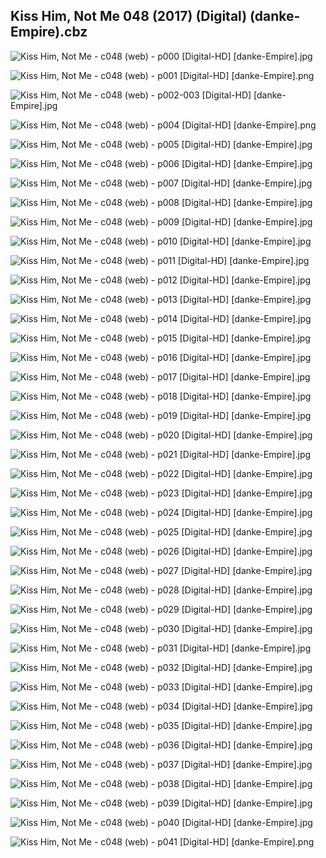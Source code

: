 ## Kiss Him, Not Me 048 (2017) (Digital) (danke-Empire).cbz

![Kiss Him, Not Me - c048 (web) - p000 [Digital-HD] [danke-Empire].jpg](https://wx1.sinaimg.cn/large/6a9fdecagy1fp49xl5ncxj21j82cwqt9.jpg)

![Kiss Him, Not Me - c048 (web) - p001 [Digital-HD] [danke-Empire].png](https://wx1.sinaimg.cn/large/6a9fdecagy1fp49xn6i6tj21j82cw0n7.jpg)

![Kiss Him, Not Me - c048 (web) - p002-003 [Digital-HD] [danke-Empire].jpg](https://wx1.sinaimg.cn/large/6a9fdecagy1fp49yiihqbj21kw142e81.jpg)

![Kiss Him, Not Me - c048 (web) - p004 [Digital-HD] [danke-Empire].png](https://wx1.sinaimg.cn/large/6a9fdecagy1fp49ylt8nij21kw29p0ol.jpg)

![Kiss Him, Not Me - c048 (web) - p005 [Digital-HD] [danke-Empire].jpg](https://wx1.sinaimg.cn/large/6a9fdecagy1fp49zm4odgj21kw29phdt.jpg)

![Kiss Him, Not Me - c048 (web) - p006 [Digital-HD] [danke-Empire].jpg](https://wx1.sinaimg.cn/large/6a9fdecagy1fp4a0sds7rj21kw29pnpd.jpg)

![Kiss Him, Not Me - c048 (web) - p007 [Digital-HD] [danke-Empire].jpg](https://wx1.sinaimg.cn/large/6a9fdecagy1fp4a1btijfj21kw29pu0x.jpg)

![Kiss Him, Not Me - c048 (web) - p008 [Digital-HD] [danke-Empire].jpg](https://wx1.sinaimg.cn/large/6a9fdecagy1fp4a1hw31ij21kw29pqv5.jpg)

![Kiss Him, Not Me - c048 (web) - p009 [Digital-HD] [danke-Empire].jpg](https://wx1.sinaimg.cn/large/6a9fdecagy1fp4a1n1sccj21kw29pb29.jpg)

![Kiss Him, Not Me - c048 (web) - p010 [Digital-HD] [danke-Empire].jpg](https://wx1.sinaimg.cn/large/6a9fdecagy1fp4a1tbbs9j21kw29pb29.jpg)

![Kiss Him, Not Me - c048 (web) - p011 [Digital-HD] [danke-Empire].jpg](https://wx1.sinaimg.cn/large/6a9fdecagy1fp4a1ysh23j21kw29pnpd.jpg)

![Kiss Him, Not Me - c048 (web) - p012 [Digital-HD] [danke-Empire].jpg](https://wx1.sinaimg.cn/large/6a9fdecagy1fp4a260l6fj21kw29px6p.jpg)

![Kiss Him, Not Me - c048 (web) - p013 [Digital-HD] [danke-Empire].jpg](https://wx1.sinaimg.cn/large/6a9fdecagy1fp4a2ahvvpj21kw29p4qp.jpg)

![Kiss Him, Not Me - c048 (web) - p014 [Digital-HD] [danke-Empire].jpg](https://wx1.sinaimg.cn/large/6a9fdecagy1fp4a2ft028j21kw29pnpd.jpg)

![Kiss Him, Not Me - c048 (web) - p015 [Digital-HD] [danke-Empire].jpg](https://wx1.sinaimg.cn/large/6a9fdecagy1fp4a2lk0sxj21kw29pkjl.jpg)

![Kiss Him, Not Me - c048 (web) - p016 [Digital-HD] [danke-Empire].jpg](https://wx1.sinaimg.cn/large/6a9fdecagy1fp4a2qy227j21kw29pkjl.jpg)

![Kiss Him, Not Me - c048 (web) - p017 [Digital-HD] [danke-Empire].jpg](https://wx1.sinaimg.cn/large/6a9fdecagy1fp4a2vqr8tj21kw29phdt.jpg)

![Kiss Him, Not Me - c048 (web) - p018 [Digital-HD] [danke-Empire].jpg](https://wx1.sinaimg.cn/large/6a9fdecagy1fp4a360o46j21kw29pnpd.jpg)

![Kiss Him, Not Me - c048 (web) - p019 [Digital-HD] [danke-Empire].jpg](https://wx1.sinaimg.cn/large/6a9fdecagy1fp4a3ozsnhj21kw29pb29.jpg)

![Kiss Him, Not Me - c048 (web) - p020 [Digital-HD] [danke-Empire].jpg](https://wx1.sinaimg.cn/large/6a9fdecagy1fp4a3xov1bj21kw29px5z.jpg)

![Kiss Him, Not Me - c048 (web) - p021 [Digital-HD] [danke-Empire].jpg](https://wx1.sinaimg.cn/large/6a9fdecagy1fp4a4ap84hj21kw29pb29.jpg)

![Kiss Him, Not Me - c048 (web) - p022 [Digital-HD] [danke-Empire].jpg](https://wx1.sinaimg.cn/large/6a9fdecagy1fp4a4t55abj21kw29pb29.jpg)

![Kiss Him, Not Me - c048 (web) - p023 [Digital-HD] [danke-Empire].jpg](https://wx1.sinaimg.cn/large/6a9fdecagy1fp4a5grzezj21kw29pkjl.jpg)

![Kiss Him, Not Me - c048 (web) - p024 [Digital-HD] [danke-Empire].jpg](https://wx1.sinaimg.cn/large/6a9fdecagy1fp4a60rxjjj21kw29p4qp.jpg)

![Kiss Him, Not Me - c048 (web) - p025 [Digital-HD] [danke-Empire].jpg](https://wx1.sinaimg.cn/large/6a9fdecagy1fp4a6ee2aaj21kw29px2n.jpg)

![Kiss Him, Not Me - c048 (web) - p026 [Digital-HD] [danke-Empire].jpg](https://wx1.sinaimg.cn/large/6a9fdecagy1fp4a6ylkhxj21kw29pnnh.jpg)

![Kiss Him, Not Me - c048 (web) - p027 [Digital-HD] [danke-Empire].jpg](https://wx1.sinaimg.cn/large/6a9fdecagy1fp4a7mndprj21kw29p4qp.jpg)

![Kiss Him, Not Me - c048 (web) - p028 [Digital-HD] [danke-Empire].jpg](https://wx1.sinaimg.cn/large/6a9fdecagy1fp4a82feb7j21kw29p1kx.jpg)

![Kiss Him, Not Me - c048 (web) - p029 [Digital-HD] [danke-Empire].jpg](https://wx1.sinaimg.cn/large/6a9fdecagy1fp4a8ogz6fj21kw29p4qp.jpg)

![Kiss Him, Not Me - c048 (web) - p030 [Digital-HD] [danke-Empire].jpg](https://wx1.sinaimg.cn/large/6a9fdecagy1fp4a96h3e3j21kw29p7wh.jpg)

![Kiss Him, Not Me - c048 (web) - p031 [Digital-HD] [danke-Empire].jpg](https://wx1.sinaimg.cn/large/6a9fdecagy1fp4a9tpw2gj21kw29p7wh.jpg)

![Kiss Him, Not Me - c048 (web) - p032 [Digital-HD] [danke-Empire].jpg](https://wx1.sinaimg.cn/large/6a9fdecagy1fp4aaleasxj21kw29pb29.jpg)

![Kiss Him, Not Me - c048 (web) - p033 [Digital-HD] [danke-Empire].jpg](https://wx1.sinaimg.cn/large/6a9fdecagy1fp4abi7mo3j21kw29phdt.jpg)

![Kiss Him, Not Me - c048 (web) - p034 [Digital-HD] [danke-Empire].jpg](https://wx1.sinaimg.cn/large/6a9fdecagy1fp4ac0orvjj21kw29pe81.jpg)

![Kiss Him, Not Me - c048 (web) - p035 [Digital-HD] [danke-Empire].jpg](https://wx1.sinaimg.cn/large/6a9fdecagy1fp4adaxxinj21kw29pu0x.jpg)

![Kiss Him, Not Me - c048 (web) - p036 [Digital-HD] [danke-Empire].jpg](https://wx1.sinaimg.cn/large/6a9fdecagy1fp4adwmlcrj21kw29pnpd.jpg)

![Kiss Him, Not Me - c048 (web) - p037 [Digital-HD] [danke-Empire].jpg](https://wx1.sinaimg.cn/large/6a9fdecagy1fp4aeiptraj21kw29phdt.jpg)

![Kiss Him, Not Me - c048 (web) - p038 [Digital-HD] [danke-Empire].jpg](https://wx1.sinaimg.cn/large/6a9fdecagy1fp4af37meij21kw29p4qp.jpg)

![Kiss Him, Not Me - c048 (web) - p039 [Digital-HD] [danke-Empire].jpg](https://wx1.sinaimg.cn/large/6a9fdecagy1fp4afn51bej21kw29p4qp.jpg)

![Kiss Him, Not Me - c048 (web) - p040 [Digital-HD] [danke-Empire].jpg](https://wx1.sinaimg.cn/large/6a9fdecagy1fp4ag9opmrj21kw29pe81.jpg)

![Kiss Him, Not Me - c048 (web) - p041 [Digital-HD] [danke-Empire].png](https://wx1.sinaimg.cn/large/6a9fdecagy1fp49ylt8nij21kw29p0ol.jpg)
